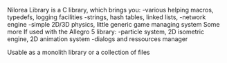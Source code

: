 Nilorea Library is a C library, which brings you:
-various helping macros, typedefs, logging facilities
-strings, hash tables, linked lists, 
-network engine
-simple 2D/3D physics, little generic game managing system
Some more If used with the Allegro 5 library:
-particle system, 2D isometric engine, 2D animation system
-dialogs and ressources manager

Usable as a monolith library or a collection of files

